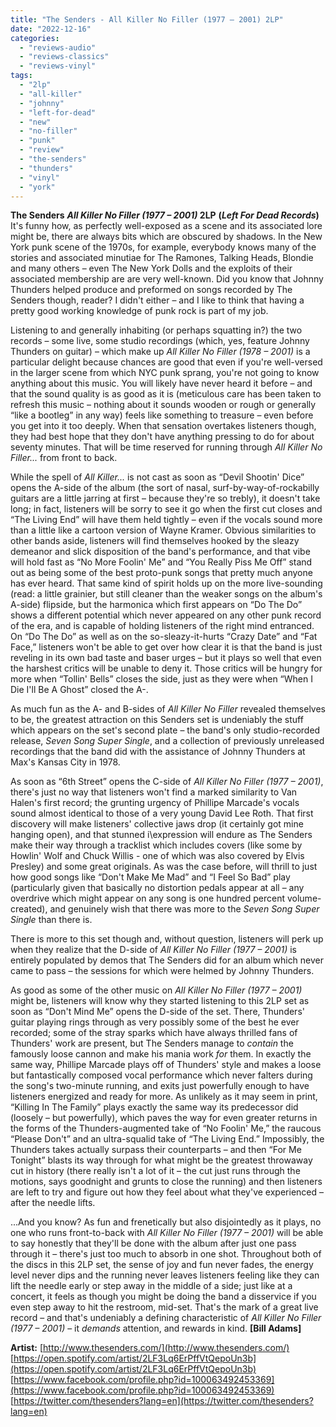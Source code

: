 ```yaml
---
title: "The Senders - All Killer No Filler (1977 – 2001) 2LP"
date: "2022-12-16"
categories: 
  - "reviews-audio"
  - "reviews-classics"
  - "reviews-vinyl"
tags: 
  - "2lp"
  - "all-killer"
  - "johnny"
  - "left-for-dead"
  - "new"
  - "no-filler"
  - "punk"
  - "review"
  - "the-senders"
  - "thunders"
  - "vinyl"
  - "york"
---
```


**The Senders** **_All Killer No Filler (1977 – 2001)_ 2LP** **(_Left For Dead Records_)** It's funny how, as perfectly well-exposed as a scene and its associated lore might be, there are always bits which are obscured by shadows. In the New York punk scene of the 1970s, for example, everybody knows many of the stories and associated minutiae for The Ramones, Talking Heads, Blondie and many others – even The New York Dolls and the exploits of their associated membership are are very well-known. Did you know that Johnny Thunders helped produce and preformed on songs recorded by The Senders though, reader? I didn't either – and I like to think that having a pretty good working knowledge of punk rock is part of my job.

Listening to and generally inhabiting (or perhaps squatting in?) the two records – some live, some studio recordings (which, yes, feature Johnny Thunders on guitar) – which make up _All Killer No Filler (1978 – 2001)_ is a particular delight because chances are good that even if you're well-versed in the larger scene from which NYC punk sprang, you're not going to know anything about this music. You will likely have never heard it before – and that the sound quality is as good as it is (meticulous care has been taken to refresh this music – nothing about it sounds wooden or rough or generally “like a bootleg” in any way) feels like something to treasure – even before you get into it too deeply. When that sensation overtakes listeners though, they had best hope that they don't have anything pressing to do for about seventy minutes. That will be time reserved for running through _All Killer No Filler..._ from front to back.

While the spell of _All Killer..._ is not cast as soon as “Devil Shootin' Dice” opens the A-side of the album (the sort of nasal, surf-by-way-of-rockabilly guitars are a little jarring at first – because they're so trebly), it doesn't take long; in fact, listeners will be sorry to see it go when the first cut closes and “The Living End” will have them held tightly – even if the vocals sound more than a little like a cartoon version of Wayne Kramer. Obvious similarities to other bands aside, listeners will find themselves hooked by the sleazy demeanor and slick disposition of the band's performance, and that vibe will hold fast as “No More Foolin' Me” and “You Really Piss Me Off” stand out as being some of the best proto-punk songs that pretty much anyone has ever heard. That same kind of spirit holds up on the more live-sounding (read: a little grainier, but still cleaner than the weaker songs on the album's A-side) flipside, but the harmonica which first appears on “Do The Do” shows a different potential which never appeared on any other punk record of the era, and is capable of holding listeners of the right mind entranced. On “Do The Do” as well as on the so-sleazy-it-hurts “Crazy Date” and “Fat Face,” listeners won't be able to get over how clear it is that the band is just reveling in its own bad taste and baser urges – but it plays so well that even the harshest critics will be unable to deny it. Those critics will be hungry for more when “Tollin' Bells” closes the side, just as they were when “When I Die I'll Be A Ghost” closed the A-.

As much fun as the A- and B-sides of _All Killer No Filler_ revealed themselves to be, the greatest attraction on this Senders set is undeniably the stuff which appears on the set's second plate – the band's only studio-recorded release, _Seven Song Super Single_, and a collection of previously unreleased recordings that the band did with the assistance of Johnny Thunders at Max's Kansas City in 1978.

As soon as “6th Street” opens the C-side of _All Killer No Filler (1977 – 2001)_, there's just no way that listeners won't find a marked similarity to Van Halen's first record; the grunting urgency of Phillipe Marcade's vocals sound almost identical to those of a very young David Lee Roth. That first discovery will make listeners' collective jaws drop (it certainly got mine hanging open), and that stunned i\\expression will endure as The Senders make their way through a tracklist which includes covers (like some by Howlin' Wolf and Chuck Willis - one of which was also covered by Elvis Presley) and some great originals. As was the case before, will thrill to just how good songs like “Don't Make Me Mad” and “I Feel So Bad” play (particularly given that basically no distortion pedals appear at all – any overdrive which might appear on any song is one hundred percent volume-created), and genuinely wish that there was more to the _Seven Song Super Single_ than there is.

There is more to this set though and, without question, listeners will perk up when they realize that the D-side of _All Killer No Filler (1977 – 2001)_ is entirely populated by demos that The Senders did for an album which never came to pass – the sessions for which were helmed by Johnny Thunders.

As good as some of the other music on _All Killer No Filler (1977 – 2001)_ might be, listeners will know why they started listening to this 2LP set as soon as “Don't Mind Me” opens the D-side of the set. There, Thunders' guitar playing rings through as very possibly some of the best he ever recorded; some of the stray sparks which have always thrilled fans of Thunders' work are present, but The Senders manage to _contain_ the famously loose cannon and make his mania work _for_ them. In exactly the same way, Phillipe Marcade plays off of Thunders' style and makes a loose but fantastically composed vocal performance which never falters during the song's two-minute running, and exits just powerfully enough to have listeners energized and ready for more. As unlikely as it may seem in print, “Killing In The Family” plays exactly the same way its predecessor did (loosely – but powerfully), which paves the way for even greater returns in the forms of the Thunders-augmented take of “No Foolin' Me,” the raucous “Please Don't” and an ultra-squalid take of “The Living End.” Impossibly, the Thunders takes actually surpass their counterparts – and then “For Me Tonight” blasts its way through for what might be the greatest throwaway cut in history (there really isn't a lot of it – the cut just runs through the motions, says goodnight and grunts to close the running) and then listeners are left to try and figure out how they feel about what they've experienced – after the needle lifts.

...And you know? As fun and frenetically but also disjointedly as it plays, no one who runs front-to-back with _All Killer No Filler (1977 – 2001)_ will be able to say honestly that they'll be done with the album after just one pass through it – there's just too much to absorb in one shot. Throughout both of the discs in this 2LP set, the sense of joy and fun never fades, the energy level never dips and the running never leaves listeners feeling like they can lift the needle early or step away in the middle of a side; just like at a concert, it feels as though you might be doing the band a disservice if you even step away to hit the restroom, mid-set. That's the mark of a great live record – and that's undeniably a defining characteristic of _All Killer No Filler (1977 – 2001)_ – it _demands_ attention, and rewards in kind. **\[Bill Adams\]**

**Artist:** [http://www.thesenders.com/](http://www.thesenders.com/) [https://open.spotify.com/artist/2LF3Lq6ErPffVtQepoUn3b](https://open.spotify.com/artist/2LF3Lq6ErPffVtQepoUn3b) [https://www.facebook.com/profile.php?id=100063492453369](https://www.facebook.com/profile.php?id=100063492453369) [https://twitter.com/thesenders?lang=en](https://twitter.com/thesenders?lang=en)
